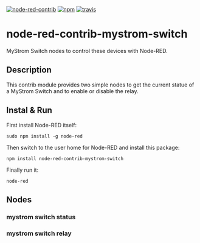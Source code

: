 [![node-red-contrib](https://img.shields.io/badge/node--red-node--red--contrib--relay--switch-red.svg?style=flat-square)](https://flows.nodered.org/node/@claudiospizzi/node-red-contrib-relay-switch)
[![npm](https://img.shields.io/npm/v/node-red-contrib-mystrom-switch.svg?style=flat-square)](https://www.npmjs.com/package/node-red-contrib-mystrom-switch)
[![travis](https://img.shields.io/travis/claudiospizzi/node-red-contrib-mystrom-switch.svg?style=flat-square)](https://travis-ci.org/claudiospizzi/node-red-contrib-mystrom-switch)

# node-red-contrib-mystrom-switch

MyStrom Switch nodes to control these devices with Node-RED.

## Description

This contrib module provides two simple nodes to get the current statue of a
MyStrom Switch and to enable or disable the relay.

## Instal & Run

First install Node-RED itself:

```node
sudo npm install -g node-red
```

Then switch to the user home for Node-RED and install this package:

```node
npm install node-red-contrib-mystrom-switch
```

Finally run it:

```node
node-red
```

## Nodes

### mystrom switch status



### mystrom switch relay
